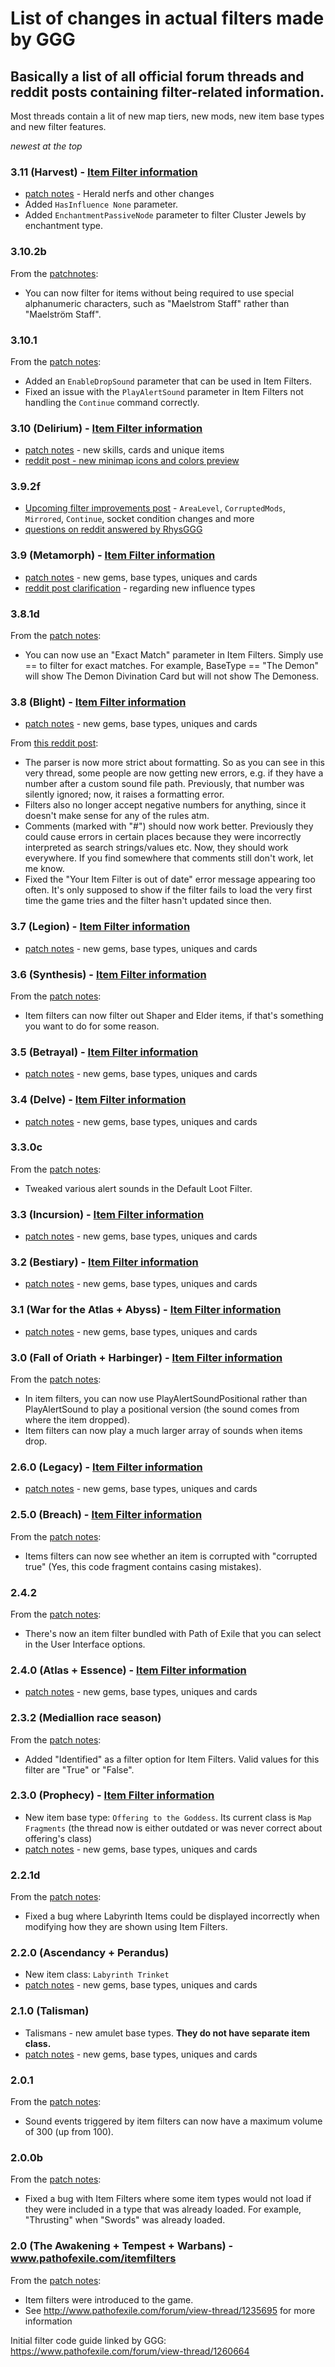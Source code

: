 # List of changes in actual filters made by GGG

## Basically a list of all official forum threads and reddit posts containing filter-related information.

Most threads contain a lit of new map tiers, new mods, new item base types and new filter features.

*newest at the top*

### 3.11 (Harvest) - [Item Filter information](https://www.pathofexile.com/forum/view-thread/2873743)

- [patch notes](https://www.pathofexile.com/forum/view-thread/2873739) - Herald nerfs and other changes
- Added `HasInfluence None` parameter.
- Added `EnchantmentPassiveNode` parameter to filter Cluster Jewels by enchantment type.

### 3.10.2b

From the [patchnotes](https://www.pathofexile.com/forum/view-thread/2867400):

- You can now filter for items without being required to use special alphanumeric characters, such as "Maelstrom Staff" rather than "Maelström Staff".

### 3.10.1

From the [patch notes](https://www.pathofexile.com/forum/view-thread/2806232):

- Added an `EnableDropSound` parameter that can be used in Item Filters.
- Fixed an issue with the `PlayAlertSound` parameter in Item Filters not handling the `Continue` command correctly.

### 3.10 (Delirium) - [Item Filter information](https://www.pathofexile.com/forum/view-thread/2784312)

- [patch notes](https://www.pathofexile.com/forum/view-thread/2784310) - new skills, cards and unique items
- [reddit post - new minimap icons and colors preview](https://old.reddit.com/r/pathofexile/comments/fhn16d/lootfilter_stuffs_demo_of_the_new_filter_icons/)

### 3.9.2f

- [Upcoming filter improvements post](https://www.pathofexile.com/forum/view-thread/2771031) - `AreaLevel`, `CorruptedMods`, `Mirrored`, `Continue`, socket condition changes and more
- [questions on reddit answered by RhysGGG](https://www.reddit.com/r/pathofexile/comments/f2t4tz/inconsistencies_in_new_filter_syntaxes)

### 3.9 (Metamorph) - [Item Filter information](https://www.pathofexile.com/forum/view-thread/2687401)

- [patch notes](https://www.pathofexile.com/forum/view-thread/2687400) - new gems, base types, uniques and cards
- [reddit post clarification](https://www.reddit.com/r/pathofexile/comments/e910dq/forum_announcements_conquerors_of_the_atlas_patch/fafxgvj/) - regarding new influence types

### 3.8.1d

From the [patch notes](https://www.pathofexile.com/forum/view-thread/2655286):

- You can now use an "Exact Match" parameter in Item Filters. Simply use == to filter for exact matches. For example, BaseType == "The Demon" will show The Demon Divination Card but will not show The Demoness.

### 3.8 (Blight) - [Item Filter information](https://www.pathofexile.com/forum/view-thread/2627576)

- [patch notes](https://www.pathofexile.com/forum/view-thread/2627574) - new gems, base types, uniques and cards

From [this reddit post](https://www.reddit.com/r/pathofexile/comments/d0isb7/lootfilter_neversinks_itemfilter_version_730/ezb1w0z/):

- The parser is now more strict about formatting. So as you can see in this very thread, some people are now getting new errors, e.g. if they have a number after a custom sound file path. Previously, that number was silently ignored; now, it raises a formatting error.
- Filters also no longer accept negative numbers for anything, since it doesn't make sense for any of the rules atm.
- Comments (marked with "#") should now work better. Previously they could cause errors in certain places because they were incorrectly interpreted as search strings/values etc. Now, they should work everywhere. If you find somewhere that comments still don't work, let me know.
- Fixed the "Your Item Filter is out of date" error message appearing too often. It's only supposed to show if the filter fails to load the very first time the game tries and the filter hasn't updated since then.

### 3.7 (Legion) - [Item Filter information](https://www.pathofexile.com/forum/view-thread/2513458)

- [patch notes](https://www.pathofexile.com/forum/view-thread/2513456) - new gems, base types, uniques and cards

### 3.6 (Synthesis) - [Item Filter information](https://www.pathofexile.com/forum/view-thread/2333649)

From the [patch notes](https://www.pathofexile.com/forum/view-thread/2333648):

- Item filters can now filter out Shaper and Elder items, if that's something you want to do for some reason.

### 3.5 (Betrayal) - [Item Filter information](https://www.pathofexile.com/forum/view-thread/2255461)

- [patch notes](https://www.pathofexile.com/forum/view-thread/2255460) - new gems, base types, uniques and cards

### 3.4 (Delve) - [Item Filter information](https://www.pathofexile.com/forum/view-thread/2201188)

- [patch notes](https://www.pathofexile.com/forum/view-thread/2201187) - new gems, base types, uniques and cards

### 3.3.0c

From the [patch notes](https://www.pathofexile.com/forum/view-thread/2167029):

- Tweaked various alert sounds in the Default Loot Filter.

### 3.3 (Incursion) - [Item Filter information](https://www.pathofexile.com/forum/view-thread/2150238)

- [patch notes](https://www.pathofexile.com/forum/view-thread/2150237) - new gems, base types, uniques and cards

### 3.2 (Bestiary) - [Item Filter information](https://www.pathofexile.com/forum/view-thread/2093501)

- [patch notes](https://www.pathofexile.com/forum/view-thread/2093500) - new gems, base types, uniques and cards

### 3.1 (War for the Atlas + Abyss) - [Item Filter information](https://www.pathofexile.com/forum/view-thread/2036673)

- [patch notes](https://www.pathofexile.com/forum/view-thread/2036284) - new gems, base types, uniques and cards

### 3.0 (Fall of Oriath + Harbinger) - [Item Filter information](https://www.pathofexile.com/forum/view-thread/1930848)

From the [patch notes](https://www.pathofexile.com/forum/view-thread/1930316):

- In item filters, you can now use PlayAlertSoundPositional rather than PlayAlertSound to play a positional version (the sound comes from where the item dropped).
- Item filters can now play a much larger array of sounds when items drop.

### 2.6.0 (Legacy) - [Item Filter information](https://www.pathofexile.com/forum/view-thread/1840246)

- [patch notes](https://www.pathofexile.com/forum/view-thread/1839765) - new gems, base types, uniques and cards

### 2.5.0 (Breach) - [Item Filter information](https://www.pathofexile.com/forum/view-thread/1774440)

From the [patch notes](https://www.pathofexile.com/forum/view-thread/1773975):

- Items filters can now see whether an item is corrupted with "corrupted true" (Yes, this code fragment contains casing mistakes).

### 2.4.2

From the [patch notes](https://www.pathofexile.com/forum/view-thread/1767835):

- There's now an item filter bundled with Path of Exile that you can select in the User Interface options.

### 2.4.0 (Atlas + Essence) - [Item Filter information](https://www.pathofexile.com/forum/view-thread/1716826)

- [patch notes](https://www.pathofexile.com/forum/view-thread/1716228) - new gems, base types, uniques and cards

### 2.3.2 (Mediallion race season)

From the [patch notes](https://www.pathofexile.com/forum/view-thread/1703209):

- Added "Identified" as a filter option for Item Filters. Valid values for this filter are "True" or "False".

### 2.3.0 (Prophecy) - [Item Filter information](https://www.pathofexile.com/forum/view-thread/1667538)

- New item base type: `Offering to the Goddess`. Its current class is `Map Fragments` (the thread now is either outdated or was never correct about offering's class)
- [patch notes](https://www.pathofexile.com/forum/view-thread/1667259) - new gems, base types, uniques and cards

### 2.2.1d

From the [patch notes](https://www.pathofexile.com/forum/view-thread/1621545):

- Fixed a bug where Labyrinth Items could be displayed incorrectly when modifying how they are shown using Item Filters.

### 2.2.0 (Ascendancy + Perandus)

- New item class: `Labyrinth Trinket`
- [patch notes](https://www.pathofexile.com/forum/view-thread/1596094) - new gems, base types, uniques and cards

### 2.1.0 (Talisman)

- Talismans - new amulet base types. **They do not have separate item class.**
- [patch notes](https://www.pathofexile.com/forum/view-thread/1489915) - new gems, base types, uniques and cards

### 2.0.1

From the [patch notes](https://www.pathofexile.com/forum/view-thread/1367504):

- Sound events triggered by item filters can now have a maximum volume of 300 (up from 100).

### 2.0.0b

From the [patch notes](http://www.pathofexile.com/forum/view-thread/1306473):

- Fixed a bug with Item Filters where some item types would not load if they were included in a type that was already loaded. For example, "Thrusting" when "Swords" was already loaded.

### 2.0 (The Awakening + Tempest + Warbans) - www.pathofexile.com/itemfilters

From the [patch notes](http://www.pathofexile.com/forum/view-thread/1304441):

- Item filters were introduced to the game.
- See http://www.pathofexile.com/forum/view-thread/1235695 for more information

Initial filter code guide linked by GGG: https://www.pathofexile.com/forum/view-thread/1260664
